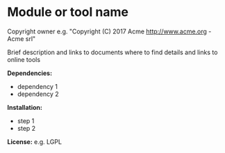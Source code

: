 # Module or tool name
Copyright owner e.g. "Copyright (C) 2017 Acme http://www.acme.org - Acme srl"

Brief description and links to documents where to find details and links to online tools

**Dependencies:**

- dependency 1
- dependency 2

**Installation:**

- step 1
- step 2

**License:** e.g. LGPL
